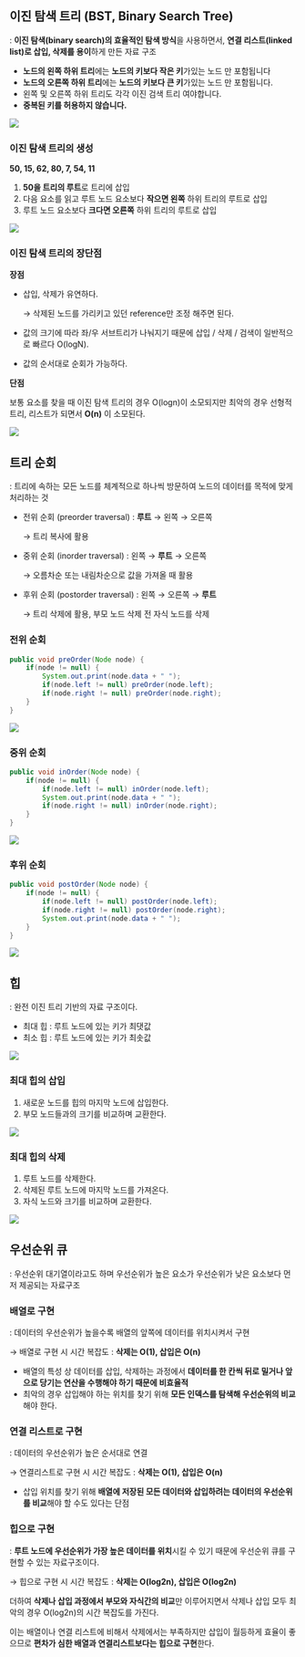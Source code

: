 ## **이진 탐색 트리 (BST, Binary Search Tree)**

: **이진 탐색(binary search)의 효율적인 탐색 방식**을 사용하면서, **연결 리스트(linked list)로 삽입, 삭제를 용이**하게 만든 자료 구조

- **노드의 왼쪽 하위 트리**에는 **노드의 키보다 작은 키**가있는 노드 만 포함됩니다
- **노드의 오른쪽 하위 트리**에는 **노드의 키보다 큰 키**가있는 노드 만 포함됩니다.
- 왼쪽 및 오른쪽 하위 트리도 각각 이진 검색 트리 여야합니다.
- **중복된 키를 허용하지 않습니다.**

![](https://img1.daumcdn.net/thumb/R1280x0/?scode=mtistory2&fname=https%3A%2F%2Fblog.kakaocdn.net%2Fdn%2FbCe3QD%2Fbtq2ytHuN1Z%2FAi82KHYBlgY01j9hbwjOO1%2Fimg.png)

### 이진 탐색 트리의 생성

**50, 15, 62, 80, 7, 54, 11**

1. **50을 트리의 루트**로 트리에 삽입
2. 다음 요소를 읽고 루트 노드 요소보다 **작으면 왼쪽** 하위 트리의 루트로 삽입
3. 루트 노드 요소보다 **크다면 오른쪽** 하위 트리의 루트로 삽입

![](https://img1.daumcdn.net/thumb/R1280x0/?scode=mtistory2&fname=https%3A%2F%2Fblog.kakaocdn.net%2Fdn%2FcexmJD%2Fbtq2z1DLANG%2FZFiFmM5657r46N4hKKzv91%2Fimg.png)

### 이진 탐색 트리의 장단점

**장점** 

- 삽입, 삭제가 유연하다.
    
    → 삭제된 노드를 가리키고 있던 reference만 조정 해주면 된다.
    
- 값의 크기에 따라 좌/우 서브트리가 나눠지기 때문에 삽입 / 삭제 / 검색이 일반적으로 빠르다 O(logN).
- 값의 순서대로 순회가 가능하다.

**단점**

보통 요소를 찾을 때 이진 탐색 트리의 경우 O(logn)이 소모되지만 최악의 경우 선형적 트리, 리스트가 되면서 **O(n)** 이 소모된다.

![](https://velog.velcdn.com/images/rik963/post/eb771817-1ccf-45f0-83fc-00a095dcfee7/image.png)

## 트리 순회

: 트리에 속하는 모든 노드를 체계적으로 하나씩 방문하여 노드의 데이터를 목적에 맞게 처리하는 것

- 전위 순회 (preorder traversal) : **루트** → 왼쪽 → 오른쪽
    
    → 트리 복사에 활용
    
- 중위 순회 (inorder traversal) : 왼쪽 →  **루트** → 오른쪽
    
    → 오름차순 또는 내림차순으로 값을 가져올 때 활용
    
- 후위 순회 (postorder traversal) : 왼쪽 → 오른쪽 → **루트**
    
    → 트리 삭제에 활용, 부모 노드 삭제 전 자식 노드를 삭제
    

### 전위 순회

```java
public void preOrder(Node node) {
	if(node != null) {
		System.out.print(node.data + " ");
		if(node.left != null) preOrder(node.left);
		if(node.right != null) preOrder(node.right);
	}
}
```

![](https://www.jiwon.me/content/images/size/w1000/2021/11/preorder.png)

### 중위 순회

```java
public void inOrder(Node node) {
	if(node != null) {
		if(node.left != null) inOrder(node.left);
		System.out.print(node.data + " ");
		if(node.right != null) inOrder(node.right);
	}
}
```

![](https://www.jiwon.me/content/images/size/w1000/2021/11/inorder.png)

### 후위 순회

```java
public void postOrder(Node node) {
	if(node != null) {
		if(node.left != null) postOrder(node.left);
		if(node.right != null) postOrder(node.right);
		System.out.print(node.data + " ");
	}
}
```

![](https://www.jiwon.me/content/images/size/w1000/2021/11/postorder.png)

## 힙

: 완전 이진 트리 기반의 자료 구조이다.

- 최대 힙 : 루트 노드에 있는 키가 최댓값
- 최소 힙 : 루트 노드에 있는 키가 최솟값

![](https://velog.velcdn.com/images/yyj8771/post/13008f33-c966-4ca4-80dd-7095077c3e8e/image.png)

### 최대 힙의 삽입

1. 새로운 노드를 힙의 마지막 노드에 삽입한다.
2. 부모 노드들과의 크기를 비교하며 교환한다.

![](https://velog.velcdn.com/post-images%2Fholicme7%2F80df2f10-20ae-11ea-98a2-7355d7fc70cd%2Fmaxheap-insertion.png)

### 최대 힙의 삭제

1. 루트 노드를 삭제한다.
2. 삭제된 루트 노드에 마지막 노드를 가져온다.
3. 자식 노드와 크기를 비교하며 교환한다.

![](https://velog.velcdn.com/post-images%2Fholicme7%2F6e807760-20af-11ea-b8a5-09eea756748a%2Fmaxheap-delete.png)

## 우선순위 큐

: 우선순위 대기열이라고도 하며 우선순위가 높은 요소가 우선순위가 낮은 요소보다 먼저 제공되는 자료구조

### 배열로 구현

: 데이터의 우선순위가 높을수록 배열의 앞쪽에 데이터를 위치시켜서 구현

→ 배열로 구현 시 시간 복잡도 : **삭제는 O(1), 삽입은 O(n)**

- 배열의 특성 상 데이터를 삽입, 삭제하는 과정에서 **데이터를 한 칸씩 뒤로 밀거나 앞으로 당기는 연산을 수행해야 하기 때문에 비효율적**
- 최악의 경우 삽입해야 하는 위치를 찾기 위해 **모든 인덱스를 탐색해 우선순위의 비교**해야 한다.

### 연결 리스트로 구현

: 데이터의 우선순위가 높은 순서대로 연결

→ 연결리스트로 구현 시 시간 복잡도 : **삭제는 O(1), 삽입은 O(n)**

- 삽입 위치를 찾기 위해 **배열에 저장된 모든 데이터와 삽입하려는 데이터의 우선순위를 비교**해야 할 수도 있다는 단점

### 힙으로 구현

: **루트 노드에 우선순위가 가장 높은 데이터를 위치**시킬 수 있기 때문에 우선순위 큐를 구현할 수 있는 자료구조이다.

→ 힙으로 구현 시 시간 복잡도 : **삭제는 O(log2n), 삽입은 O(log2n)**

더하여 **삭제나 삽입 과정에서 부모와 자식간의 비교**만 이루어지면서 삭제나 삽입 모두 최악의 경우 O(log2n)의 시간 복잡도를 가진다.

이는 배열이나 연결 리스트에 비해서 삭제에서는 부족하지만 삽입이 월등하게 효율이 좋으므로 **편차가 심한 배열과 연결리스트보다는 힙으로 구현**한다.
